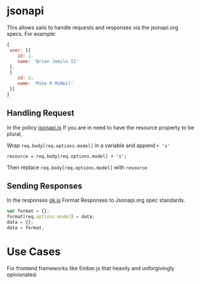 # jsonapi #

This allows sails to handle requests and responses via the jsonapi.org specs. For example: 
	   
```js
{
 user: [{
 	id: 1,
 	name: 'Brian Jemilo II'
 },
 {
 	id: 2,
 	name: 'Mike R McNeil'
 }]
}
```

## Handling Request ##

In the policy [jsonapi.js](https://github.com/JemiloII/contribute-to-sails101/blob/master/api/policies/jsonapi.js)
If you are in need to have the resource property to be plural,

Wrap `req.body[req.options.model]` in a variable and append `+ 's'`

`resource = req.body[req.options.model] + 's';`

Then replace `req.body[req.options.model]` with `resource`

## Sending Responses ##

In the responses [ok.js](https://github.com/JemiloII/contribute-to-sails101/blob/master/api/responsess/ok.js)
Format Responses to Jsonapi.org spec standards.
```js
var format = {};
format[req.options.model] = data;
data = {};
data = format;
```

# Use Cases #
 
For frontend frameworks like Ember.js that heavily and unforgivingly opinionated.
	

